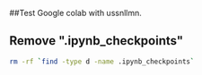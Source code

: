 ##Test Google colab with ussnllmn.

## Remove ".ipynb_checkpoints"

```sh
rm -rf `find -type d -name .ipynb_checkpoints`
```
